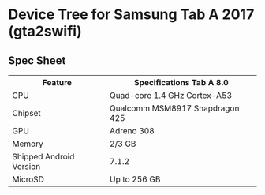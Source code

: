 # Device Tree for Samsung Tab A 2017 (gta2swifi)
## Spec Sheet
<table>
  <tr>
    <th>Feature</th>
    <th>Specifications Tab A 8.0</th>
  </tr>
  <tr>
    <td>CPU</td>
    <td colspan="2">Quad-core 1.4 GHz Cortex-A53</td>
  </tr>
  <tr>
    <td>Chipset</td>
    <td colspan="2">Qualcomm MSM8917 Snapdragon 425</td>
  </tr>
  <tr>
    <td>GPU</td>
    <td colspan="2">Adreno 308</td>
  </tr>
  <tr>
    <td>Memory</td>
    <td colspan="2">2/3 GB</td>
  </tr>
  <tr>
    <td>Shipped Android Version</td>
    <td>7.1.2</td>
  </tr>
  <tr>
    <td>MicroSD</td>
    <td colspan="2">Up to 256 GB</td>
  </tr>
</table>


